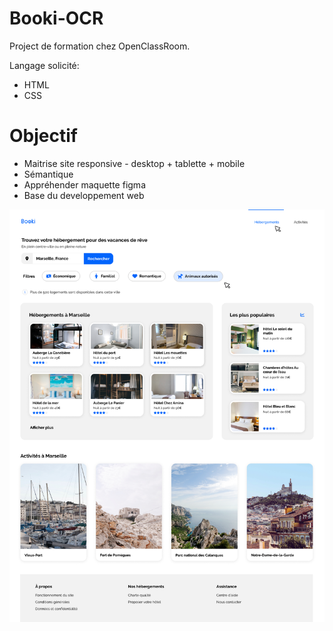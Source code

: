 # Booki-OCR

Project de formation chez OpenClassRoom.

Langage solicité:

- HTML
- CSS

# Objectif

- Maitrise site responsive - desktop + tablette + mobile
- Sémantique
- Appréhender maquette figma
- Base du developpement web

![screenshot du site](./0-Order-Mission/Desktop.png)
